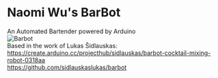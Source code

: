 # Naomi Wu's BarBot
An Automated Bartender powered by Arduino<BR>
<img src="https://imgur.com/s1h6lx3.gif" alt="Barbot"><BR>
Based in the work of Lukas Šidlauskas:<BR>
https://create.arduino.cc/projecthub/sidlauskas/barbot-cocktail-mixing-robot-0318aa<BR>
https://github.com/sidlauskaslukas/barbot
